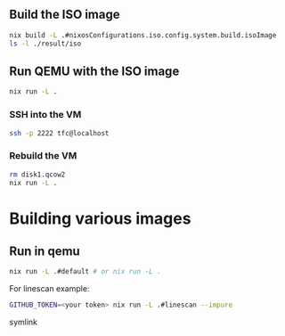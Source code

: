 ## Build the ISO image

```bash
nix build -L .#nixosConfigurations.iso.config.system.build.isoImage
ls -l ./result/iso
````

## Run QEMU with the ISO image

```bash
nix run -L .
````


### SSH into the VM

```bash
ssh -p 2222 tfc@localhost
```

### Rebuild the VM

```bash
rm disk1.qcow2
nix run -L .
```

# Building various images

## Run in qemu
```bash
nix run -L .#default # or nix run -L .
```
For linescan example:
```bash
GITHUB_TOKEN=<your token> nix run -L .#linescan --impure
```

symlink
